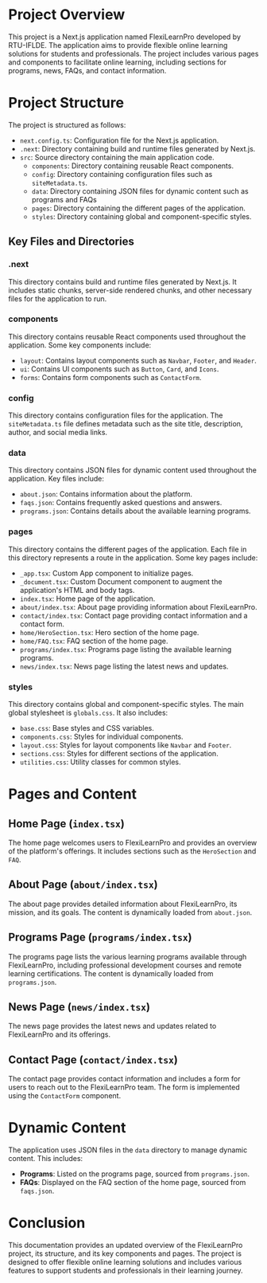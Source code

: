 # Project Overview

This project is a Next.js application named FlexiLearnPro developed by RTU-IFLDE. The application aims to provide flexible online learning solutions for students and professionals. The project includes various pages and components to facilitate online learning, including sections for programs, news, FAQs, and contact information.

# Project Structure

The project is structured as follows:

- `next.config.ts`: Configuration file for the Next.js application.
- `.next`: Directory containing build and runtime files generated by Next.js.
- `src`: Source directory containing the main application code.
    - `components`: Directory containing reusable React components.
    - `config`: Directory containing configuration files such as `siteMetadata.ts`.
    - `data`: Directory containing JSON files for dynamic content such as programs and FAQs
    - `pages`: Directory containing the different pages of the application.
    - `styles`: Directory containing global and component-specific styles.

## Key Files and Directories

### .next

This directory contains build and runtime files generated by Next.js. It includes static chunks, server-side rendered chunks, and other necessary files for the application to run.

### components

This directory contains reusable React components used throughout the application. Some key components include:

- `layout`: Contains layout components such as `Navbar`, `Footer`, and `Header`.
- `ui`: Contains UI components such as `Button`, `Card`, and `Icons`.
- `forms`: Contains form components such as `ContactForm`.

### config

This directory contains configuration files for the application. The `siteMetadata.ts` file defines metadata such as the site title, description, author, and social media links.

### data

This directory contains JSON files for dynamic content used throughout the application. Key files include:

- `about.json`: Contains information about the platform.
- `faqs.json`: Contains frequently asked questions and answers.
- `programs.json`: Contains details about the available learning programs.

### pages

This directory contains the different pages of the application. Each file in this directory represents a route in the application. Some key pages include:

- `_app.tsx`: Custom App component to initialize pages.
- `_document.tsx`: Custom Document component to augment the application's HTML and body tags.
- `index.tsx`: Home page of the application.
- `about/index.tsx`: About page providing information about FlexiLearnPro.
- `contact/index.tsx`: Contact page providing contact information and a contact form.
- `home/HeroSection.tsx`: Hero section of the home page.
- `home/FAQ.tsx`: FAQ section of the home page.
- `programs/index.tsx`: Programs page listing the available learning programs.
- `news/index.tsx`: News page listing the latest news and updates.

### styles

This directory contains global and component-specific styles. The main global stylesheet is `globals.css`. It also includes:

- `base.css`: Base styles and CSS variables.
- `components.css`: Styles for individual components.
- `layout.css`: Styles for layout components like `Navbar` and `Footer`.
- `sections.css`: Styles for different sections of the application.
- `utilities.css`: Utility classes for common styles.

# Pages and Content

## Home Page (`index.tsx`)

The home page welcomes users to FlexiLearnPro and provides an overview of the platform's offerings. It includes sections such as the `HeroSection` and `FAQ`.

## About Page (`about/index.tsx`)

The about page provides detailed information about FlexiLearnPro, its mission, and its goals. The content is dynamically loaded from `about.json`.

## Programs Page (`programs/index.tsx`)

The programs page lists the various learning programs available through FlexiLearnPro, including professional development courses and remote learning certifications. The content is dynamically loaded from `programs.json`.

## News Page (`news/index.tsx`)

The news page provides the latest news and updates related to FlexiLearnPro and its offerings.

## Contact Page (`contact/index.tsx`)

The contact page provides contact information and includes a form for users to reach out to the FlexiLearnPro team. The form is implemented using the `ContactForm` component.

# Dynamic Content

The application uses JSON files in the `data` directory to manage dynamic content. This includes:

- **Programs**: Listed on the programs page, sourced from `programs.json`.
- **FAQs**: Displayed on the FAQ section of the home page, sourced from `faqs.json`.

# Conclusion

This documentation provides an updated overview of the FlexiLearnPro project, its structure, and its key components and pages. The project is designed to offer flexible online learning solutions and includes various features to support students and professionals in their learning journey.
